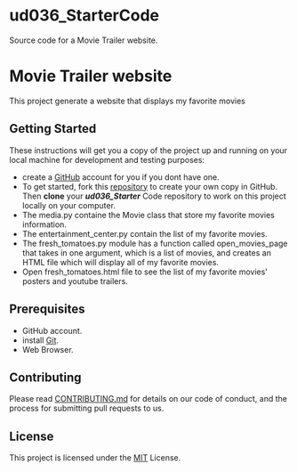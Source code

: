 # ud036_StarterCode
Source code for a Movie Trailer website.

# Movie Trailer website

This project generate a website that displays my favorite movies

## Getting Started

These instructions will get you a copy of the project up and running on your local machine for development and testing purposes:
- create a [GitHub](https://github.com/) account for you if you dont have one.
- To get started, fork this  [repository](https://github.com/MayAlalawi/ud036_StarterCode) to create your own copy in GitHub. Then **clone** your _**ud036_Starter**_ Code repository to work on this project locally on your computer.
- The media.py containe the Movie class that store my favorite movies information.
- The entertainment_center.py contain the list of my favorite movies.
- The fresh_tomatoes.py module has a function called open_movies_page that takes in one argument, which is a list of movies, and creates an HTML file which will display all of my favorite movies.
- Open  fresh_tomatoes.html file to see the list of my favorite movies' posters and youtube trailers.

## Prerequisites
- GitHub account.
- install [Git]( http://git-scm.com/download/win).
- Web Browser.


## Contributing

Please read [CONTRIBUTING.md](https://gist.github.com/PurpleBooth/b24679402957c63ec426) for details on our code of conduct, and the process for submitting pull requests to us.


## License

This project is licensed under the [MIT](https://github.com/MayAlalawi) License.


